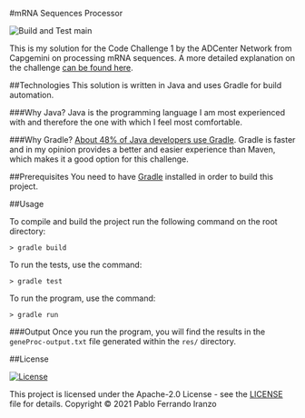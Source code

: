 #mRNA Sequences Processor

![Build and Test main](https://github.com/pabferir/mRNA-Sequences-Processor/actions/workflows/gradle.yml/badge.svg)

This is my solution for the Code Challenge 1 by the ADCenter Network from Capgemini on processing mRNA sequences. A more
detailed explanation on the challenge [can be found here]((doc/ADCenter_Network_Code_Challenge_Processing_mRNA_Sequences.pdf)).

##Technologies
This solution is written in Java and uses Gradle for build automation.

###Why Java?
Java is the programming language I am most experienced with and therefore the one with which I feel most comfortable.

###Why Gradle?
[About 48% of Java developers use Gradle](https://www.jetbrains.com/lp/devecosystem-2020/java/). Gradle is faster and in 
my opinion provides a better and easier experience than Maven, which makes it a good option for this challenge.

##Prerequisites
You need to have [Gradle](https://gradle.org/install/) installed in order to build this project.

##Usage

To compile and build the project run the following command on the root directory:
```
> gradle build
```
To run the tests, use the command:
```
> gradle test
```
To run the program, use the command:
```
> gradle run
```

###Output
Once you run the program, you will find the results in the `geneProc-output.txt` file generated within the `res/` directory.

##License

[![License](https://img.shields.io/badge/License-Apache%202.0-blue.svg)](https://opensource.org/licenses/Apache-2.0)

This project is licensed under the Apache-2.0 License - see the [LICENSE](LICENSE) file for details.
Copyright © 2021 Pablo Ferrando Iranzo
